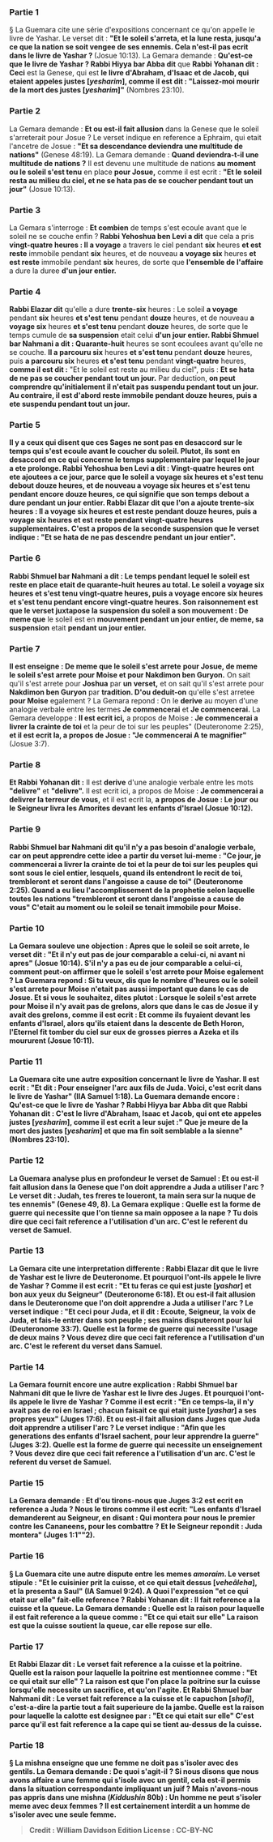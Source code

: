 
### Partie 1
§ La Guemara cite une série d'expositions concernant ce qu'on appelle le livre de Yashar. Le verset dit : <b>"Et le soleil s'arreta, et la lune resta, jusqu'a ce que la nation se soit vengee de ses ennemis. Cela n'est-il pas ecrit dans le livre de Yashar ? </b> (Josue 10:13). La Gemara demande : <b>Qu'est-ce que</b> <b>le livre de Yashar ? Rabbi Hiyya bar Abba dit</b> que <b>Rabbi Yohanan dit : Ceci</b> est la Genese, qui est <b>le livre d'Abraham, d'Isaac et de Jacob, qui etaient appeles justes [<i>yesharim</i>], comme il est dit : "Laissez-moi mourir de la mort des justes [<i>yesharim</i>]"</b> (Nombres 23:10).

### Partie 2
La Gemara demande : <b>Et ou est-il fait allusion</b> dans la Genese que le soleil s'arreterait pour Josue ? Le verset indique en reference a Ephraim, qui etait l'ancetre de Josue : <b>"Et sa descendance deviendra une multitude de nations"</b> (Genese 48:19). La Gemara demande : <b>Quand deviendra-t-il une multitude de nations ?</b> Il est devenu une multitude de nations <b>au moment ou le soleil s'est tenu</b> en place <b>pour Josue,</b> comme il est ecrit : <b>"Et le soleil resta au milieu du ciel, et ne se hata pas de se coucher pendant tout un jour"</b> (Josue 10:13).

### Partie 3
La Gemara s'interroge : <b>Et combien</b> de temps s'est ecoule avant que le soleil ne se couche enfin ? <b>Rabbi Yehoshua ben Levi a dit</b> que cela a pris <b>vingt-quatre heures : Il a voyage</b> a travers le ciel pendant <b>six</b> heures <b>et est reste</b> immobile pendant <b>six</b> heures, et de nouveau <b>a voyage six</b> heures <b>et est reste</b> immobile pendant <b>six</b> heures, de sorte que <b>l'ensemble de l'affaire</b> a dure la duree <b>d'un jour entier.</b>

### Partie 4
<b>Rabbi Elazar dit</b> qu'elle a dure <b>trente-six</b> heures : Le soleil <b>a voyage</b> pendant <b>six</b> heures <b>et s'est tenu</b> pendant <b>douze</b> heures, et de nouveau <b>a voyage six</b> heures <b>et s'est tenu</b> pendant <b>douze</b> heures, de sorte que le temps cumule de <b>sa suspension</b> etait celui <b>d'un jour entier. Rabbi Shmuel bar Nahmani a dit : Quarante-huit</b> heures se sont ecoulees avant qu'elle ne se couche. <b>Il a parcouru six</b> heures <b>et s'est tenu</b> pendant <b>douze</b> heures, puis <b>a parcouru six</b> heures <b>et s'est tenu</b> pendant <b>vingt-quatre</b> heures, <b>comme il est dit :</b> "Et le soleil est reste au milieu du ciel", puis : <b>Et se hata de ne pas se coucher pendant tout un jour.</b> Par deduction, <b>on peut comprendre <b>qu'initialement il n'etait pas</b> suspendu <b>pendant tout un jour.</b> Au contraire, il est d'abord reste immobile pendant douze heures, puis a ete suspendu pendant tout un jour.

### Partie 5
<b>Il y a</b> ceux <b>qui disent</b> que ces Sages ne sont pas en desaccord sur le temps qui s'est ecoule avant le coucher du soleil. Plutot, <b>ils sont en desaccord en ce qui concerne le temps supplementaire</b> par lequel le jour a ete prolonge. <b>Rabbi Yehoshua ben Levi a dit : Vingt-quatre</b> heures ont ete ajoutees a ce jour, parce que le soleil <b>a voyage six</b> heures <b>et s'est tenu debout douze</b> heures, et de nouveau <b>a voyage six</b> heures <b>et s'est tenu</b> pendant encore <b>douze</b> heures, ce qui signifie que <b>son temps debout</b> a dure <b>pendant un jour entier. Rabbi Elazar dit</b> que l'on a ajoute <b>trente-six</b> heures : <b>Il a voyage six</b> heures <b>et est reste</b> pendant <b>douze</b> heures, puis <b>a voyage six</b> heures <b>et est reste</b> pendant <b>vingt-quatre</b> heures supplementaires. C'est a propos de la seconde suspension que le verset indique : <b>"Et se hata de ne pas descendre pendant un jour entier"</b>.

### Partie 6
<b>Rabbi Shmuel bar Nahmani a dit :</b> Le temps pendant lequel le soleil est reste en place etait de <b>quarante-huit</b> heures au total. Le soleil <b>a voyage six</b> heures <b>et s'est tenu vingt-quatre</b> heures, puis <b>a voyage</b> encore <b>six</b> heures <b>et s'est tenu</b> pendant encore <b>vingt-quatre</b> heures. Son raisonnement est que le verset <b>juxtapose</b> la <b>suspension</b> du soleil a son mouvement : De meme que</b> le soleil est en <b>mouvement pendant un jour entier, de meme, sa suspension</b> etait <b>pendant un jour entier.</b>

### Partie 7
<b>Il est enseigne : De meme que le soleil s'est arrete</b> <b>pour Josue, de meme</b> <b>le soleil s'est arrete</b> <b>pour Moise et pour Nakdimon ben Guryon.</b> On sait qu'il s'est arrete pour <b>Joshua</b> par <b>un verset,</b> et on sait qu'il s'est arrete pour <b>Nakdimon ben Guryon</b> par <b>tradition. D'ou deduit-on</b> qu'elle s'est arretee <b>pour Moise</b> egalement ? La Gemara repond : On le <b>derive</b> au moyen d'une analogie verbale entre les termes <b>Je commencerai</b> et <b>Je commencerai.</b> La Gemara developpe : <b>Il est ecrit ici,</b> a propos de Moise : <b>Je commencerai a livrer la crainte de toi</b> et la peur de toi sur les peuples" (Deuteronome 2:25), <b>et il est ecrit la, a propos de Josue : "Je commencerai A te magnifier"</b> (Josue 3:7).

### Partie 8
<b>Et Rabbi Yohanan dit :</b> Il est <b>derive</b> d'une analogie verbale entre les mots <b>"delivre"</b> et <b>"delivre".</b> Il est ecrit ici,</b> a propos de Moise : <b>Je commencerai a delivrer la terreur de vous,</b> et il est ecrit</b> la, <b>a propos de Josue : <b>Le jour ou le Seigneur livra les Amorites</b> devant les enfants d'Israel (Josue 10:12).

### Partie 9
<b>Rabbi Shmuel bar Nahmani dit</b> qu'il n'y a pas besoin d'analogie verbale, car <b>on</b> peut <b>apprendre</b> cette idee <b>a partir du verset lui-meme : </b> "Ce jour, je commencerai a livrer la crainte de toi et la peur de toi sur les peuples qui sont sous le ciel entier, lesquels, <b>quand ils entendront le recit de toi, trembleront et seront dans l'angoisse a cause de toi"</b> (Deuteronome 2:25). <b>Quand</b> a eu lieu l'accomplissement de la prophetie selon laquelle toutes les nations <b>"trembleront et seront dans l'angoisse a cause de vous"</b> C'etait <b>au moment ou le soleil se tenait</b> immobile <b>pour Moise.</b>

### Partie 10
La Gemara <b>souleve une objection :</b> Apres que le soleil se soit arrete, le verset dit : <b>"Et il n'y eut pas de jour comparable a celui-ci, ni avant ni apres"</b> (Josue 10:14). S'il n'y a pas eu de jour comparable a celui-ci, comment peut-on affirmer que le soleil s'est arrete pour Moise egalement ? La Guemara repond : <b>Si tu veux, dis</b> que le nombre d'<b>heures</b> ou le soleil s'est arrete pour Moise <b>n'etait pas aussi important</b> que dans le cas de Josue. <b>Et si vous le souhaitez, dites</b> plutot : Lorsque le soleil s'est arrete pour Moise <b>il n'y avait pas de grelons,</b> alors que dans le cas de Josue il y avait des grelons, <b>comme il est ecrit : <b>Et comme ils fuyaient devant les enfants d'Israel, alors qu'ils etaient dans la descente de Beth Horon, l'Eternel fit tomber du ciel sur eux de grosses pierres a Azeka et ils moururent</b> (Josue 10:11).

### Partie 11
La Guemara cite une autre exposition concernant le livre de Yashar. <b>Il est ecrit : "Et dit : Pour enseigner l'arc aux fils de Juda. Voici, c'est ecrit dans le livre de Yashar"</b> (IIA Samuel 1:18). La Guemara demande encore : <b>Qu'est-ce que le livre de Yashar ? Rabbi Hiyya bar Abba dit</b> que <b>Rabbi Yohanan dit : C'est le livre d'Abraham, Isaac et Jacob, qui ont ete appeles justes [<i>yesharim</i>], comme il est ecrit a leur sujet :" Que je meure de la mort des justes [<i>yesharim</i>] et que ma fin soit semblable a la sienne"</b> (Nombres 23:10).

### Partie 12
La Guemara analyse plus en profondeur le verset de Samuel : <b>Et ou est-il fait allusion</b> dans la Genese que l'on doit apprendre a Juda a utiliser l'arc ? Le verset dit : <b>Judah, tes freres te loueront, ta main sera sur la nuque de tes ennemis"</b> (Genese 49, 8). La Gemara explique : <b>Quelle est</b> la forme de <b>guerre qui necessite</b> que l'on tienne sa <b>main</b> <b>opposee</b> a la <b>nape ? Tu dois dire</b> que <b>ceci fait</b> reference a l'utilisation d'un <b>arc.</b> C'est le referent du verset de Samuel.

### Partie 13
La Gemara cite une interpretation differente : <b>Rabbi Elazar dit</b> que le livre de Yashar <b>est le livre de Deuteronome. Et pourquoi l'ont-ils appele le livre de Yashar ? Comme il est ecrit : "Et tu feras ce qui est juste [<i>yashar</i>] et bon aux yeux du Seigneur"</b> (Deuteronome 6:18). <b>Et ou est-il fait allusion</b> dans le Deuteronome que l'on doit apprendre a Juda a utiliser l'arc ? Le verset indique : "Et ceci pour Juda, et il dit : Ecoute, Seigneur, la voix de Juda, et fais-le entrer dans son peuple ; <b>ses mains disputeront pour lui</b> (Deuteronome 33:7). <b>Quelle est</b> la forme de <b>guerre qui necessite</b> l'usage de <b>deux mains ? Vous devez dire</b> que <b>ceci fait reference a l'utilisation d'un <b>arc.</b> C'est le referent du verset dans Samuel.

### Partie 14
La Gemara fournit encore une autre explication : <b>Rabbi Shmuel bar Nahmani dit</b> que le livre de Yashar <b>est le livre des Juges. Et pourquoi l'ont-ils appele le livre de Yashar ? Comme il est ecrit : "En ce temps-la, il n'y avait pas de roi en Israel ; chacun faisait ce qui etait juste [<i>yashar</i>] a ses propres yeux"</b> (Juges 17:6). <b>Et ou est-il fait allusion</b> dans Juges que Juda doit apprendre a utiliser l'arc ? Le verset indique : <b>"Afin que les generations des enfants d'Israel sachent, pour leur apprendre la guerre"</b> (Juges 3:2). <b>Quelle est</b> la forme de <b>guerre qui necessite un enseignement ? Vous devez dire</b> que <b>ceci fait reference a l'utilisation d'un <b>arc.</b> C'est le referent du verset de Samuel.

### Partie 15
La Gemara demande : <b>Et d'ou tirons-nous</b> que</b> Juges 3:2 est <b>ecrit en reference a Juda ?</b> Nous le tirons <b>comme il est ecrit:</b> "Les enfants d'Israel demanderent au Seigneur, en disant : <b>Qui montera pour nous le premier contre les Cananeens, pour les combattre ? Et le Seigneur repondit : Juda montera"</b> (Juges 1:1""2).

### Partie 16
§ La Guemara cite une autre dispute entre les memes <i>amoraim</i>. Le verset stipule : <b>"Et le cuisinier prit la cuisse, et ce qui etait dessus [<i>veheâleha</i>], et la presenta a Saul"</b> (IA Samuel 9:24). A <b>Quoi</b> l'expression <b>"et ce qui etait sur elle"</b> fait-elle reference ? <b>Rabbi Yohanan dit :</b> Il fait reference a <b>la cuisse et la queue.</b> La Gemara demande : <b>Quelle est la raison pour laquelle il est fait reference a la queue comme : <b>"Et ce qui etait sur elle"</b> La raison est <b>que la cuisse soutient la queue,</b> car elle repose sur elle.

### Partie 17
<b>Et Rabbi Elazar dit :</b> Le verset fait reference a <b>la cuisse et la poitrine. Quelle</b> est la raison pour laquelle la poitrine est mentionnee comme : <b>"Et ce qui etait sur elle" ? </b> La raison est <b>que l'on place la poitrine sur la cuisse lorsqu'elle necessite</b> un <b>sacrifice, et qu'on l'agite. Et Rabbi Shmuel bar Nahmani dit :</b> Le verset fait reference a <b>la cuisse et le capuchon [<i>shofi</i>],</b> c'est-a-dire la partie tout a fait superieure de la jambe. <b>Quelle est la raison</b> pour laquelle la calotte est designee par : <b>"Et ce qui etait sur elle"</b> C'est parce qu'il est fait reference a la <b>cape</b> qui <b>se tient au-dessus de la cuisse.</b>

### Partie 18
§ La mishna enseigne que <b>une femme ne doit pas s'isoler avec</b> des gentils. La Gemara demande : <b>De quoi s'agit-il ? Si nous disons</b> que nous avons affaire a une femme qui s'isole <b>avec un</b> gentil, <b>cela est-il <b>permis dans la situation correspondante</b> <b>impliquant un juif ? Mais n'avons-nous pas appris</b> dans une mishna (<i>Kiddushin</i> 80b) : <b>Un homme ne peut s'isoler</b> meme <b>avec deux femmes ?</b> Il est certainement interdit a un homme de s'isoler avec une seule femme.

>Credit : William Davidson Edition
>License : CC-BY-NC
